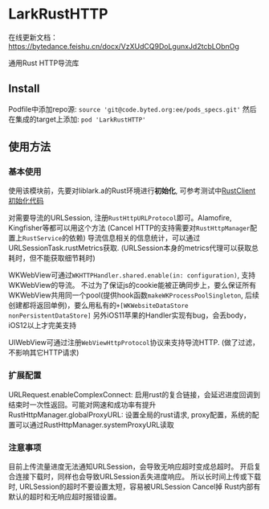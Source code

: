 # LarkRustHTTP
在线更新文档：https://bytedance.feishu.cn/docx/VzXUdCQ9DoLgunxJd2tcbLObnOg

通用Rust HTTP导流库

## Install

Podfile中添加repo源: `source 'git@code.byted.org:ee/pods_specs.git'`
然后在集成的target上添加: `pod 'LarkRustHTTP'`

## 使用方法

### 基本使用

使用该模块前，先要对liblark.a的Rust环境进行**初始化**, 可参考测试中[RustClient初始化代码](app/test/src/Helper.swift)

对需要导流的URLSession, 注册`RustHttpURLProtocol`即可。Alamofire, Kingfisher等都可以用这个方法
(Cancel HTTP的支持需要对`RustHttpManager`配置上`RustService`的依赖)
导流信息相关的信息统计，可以通过URLSessionTask.rustMetrics获取. (URLSession本身的metrics代理可以获取总耗时，但不能获取细节耗时)

WKWebView可通过`WKHTTPHandler.shared.enable(in: configuration)`, 支持WKWebView的导流。
不过为了保证js的cookie能被正确同步上，要么保证所有WKWebView共用同一个pool(提供hook函数`makeWKProcessPoolSingleton`, 后续创建都将返回单例)，要么用私有的`+[WKWebsiteDataStore nonPersistentDataStore]`
另外iOS11苹果的Handler实现有bug，会丢body，iOS12以上才完美支持

UIWebView可通过注册`WebViewHttpProtocol`协议来支持导流HTTP. (做了过滤，不影响其它HTTP请求)

### 扩展配置

URLRequest.enableComplexConnect: 启用rust的复合链接，会延迟进度回调到结束时一次性返回。可能对网速和成功率有提升
RustHttpManager.globalProxyURL: 设置全局的rust请求, proxy配置，系统的配置可以通过RustHttpManager.systemProxyURL读取

### 注意事项
目前上传流量进度无法通知URLSession，会导致无响应超时变成总超时。
开启复合连接下载时，同样也会导致URLSession丢失进度响应。
所以长时间上传或下载时, URLSession的超时不要设置太短，容易被URLSession Cancel掉
Rust内部有默认的超时和无响应超时报错设置。

